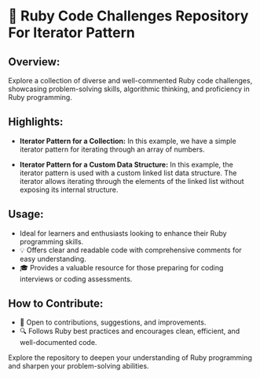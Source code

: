 # 🚀 Ruby Code Challenges Repository For Iterator Pattern

## Overview:

Explore a collection of diverse and well-commented Ruby code challenges, showcasing problem-solving skills, algorithmic thinking, and proficiency in Ruby programming.

## Highlights:

- **Iterator Pattern for a Collection:**
In this example, we have a simple iterator pattern for iterating through an array of numbers.

- **Iterator Pattern for a Custom Data Structure:**
In this example, the iterator pattern is used with a custom linked list data structure. The iterator allows iterating through the elements of the linked list without exposing its internal structure.

## Usage:

- Ideal for learners and enthusiasts looking to enhance their Ruby programming skills.
- 💡 Offers clear and readable code with comprehensive comments for easy understanding.
- 🎓 Provides a valuable resource for those preparing for coding interviews or coding assessments.

## How to Contribute:

- 🤝 Open to contributions, suggestions, and improvements.
- 🔍 Follows Ruby best practices and encourages clean, efficient, and well-documented code.

Explore the repository to deepen your understanding of Ruby programming and sharpen your problem-solving abilities.
